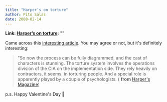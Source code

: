 ```yaml
---
title: "Harper’s on torture"
author: Pito Salas
date: 2008-02-14
---
```


**Link: [Harper’s on torture](None):** ""



Came across this [interesting
article](<http://harpers.org/archive/2007/12/hbc-90001917>). You may agree or
not, but it's definitely interesting:

> "So now the process can be fully diagrammed, and the cast of characters is
> stunning. The torture system involves the operations division of the CIA on
> the implementation side. They rely heavily on contractors, it seems, in
> torturing people. And a special role is apparently played by a couple of
> psychologists. ( **from** [Harper's
> Magazine](<http://harpers.org/archive/2007/12/hbc-90001917>))

p.s. Happy Valentine's Day 🙂


